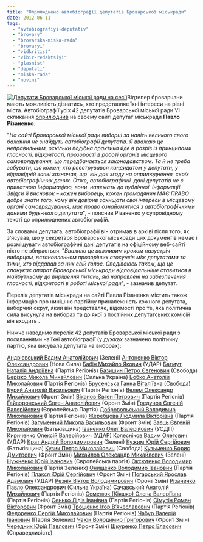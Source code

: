 ```yaml
---
title: "Оприлюднено автобіографії депутатів Броварської міськради"
date: 2012-06-11
tags: 
  - "avtobiografiyi-deputativ"
  - "brovary"
  - "brovarska-miska-rada"
  - "brovaryi"
  - "vidkritist"
  - "vibir-redaktsiyi"
  - "glasnist"
  - "deputati"
  - "miska-rada"
  - "novini"
---
```


[![](https://mpz.brovary.org/wp-content/uploads/2012/06/Deputati-Brovarskoyi-miskoyi-radi-na-sesiyi.jpg "Депутати Броварської міської ради на сесії")](https://mpz.brovary.org/wp-content/uploads/2012/06/Deputati-Brovarskoyi-miskoyi-radi-na-sesiyi.jpg)Відтепер броварчани мають можливість дізнатись, хто представляє їхні інтереси на рівні міста. Автобіографії усіх 42 депутатів Броварської міської ради VI скликання [оприлюднив](http://rizanenko.org/vyborets-maje-pravo-znaty%e2%80%a6.html) на своєму сайті депутат міськради **Павло Різаненко**.

"_На сайті Броварської міської ради виборці за навіть великого свого бажання не знайдуть автобіографії депутатів. Я вважаю це неправильним, оскільки подібна практика йде в розріз із принципами гласності, відкритості, прозорості в роботі органів місцевого самоврядування, що передбачається законодавством. Та й не треба забувати, що кожен, хто реєструвався кандидатом у депутати, у відповідній заяві зазначав, що  він дає згоду на оприлюднення  своїх автобіографічних даних. Отже, автобіографічні  дані депутатів не є  приватною інформацією, вони  належать до публічної  інформації. Звідси й висновок – кожен виборець, кожен громадянин МАЄ ПРАВО добре знати того, кому він довірив захищати свої інтереси в місцевому органі самоврядування, має право ознайомитися з автобіографічними даними будь-якого депутата_", - пояснив Різаненко у супровідному тексті до оприлюднених автобіографій.

За словами депутата, автобіографії він отримав в архіві після того, як з'ясував, що у секретаря Броварської міськради цих документів немає і розміщувати автобіографічні дані депутатів на офіційному веб-сайті ніхто не збирається. "_Вважаю це важливим кроком назустріч виборцям, встановленням прозоріших стосунків між депутатами та тими, хто віддавав за них свій голос. Сподіваюсь також, що це спонукає апарат Броварської міськради відповідальніше ставитися в майбутньому до вирішення питань, які направлені на забезпечення гласності, відкритості в роботі міської ради_", - зазначив депутат.

Перелік депутатів міськради на сайті Павла Різаненка містить також інформацію про нинішню партійну приналежність кожного депутата, виборчий округ, який він представляє, відомості про те, яка політична сила висунула на виборах та до якої з постійних депутатських комісій він входить .

Нижче наводимо перелік 42 депутатів Броварської міської ради з посиланнями на їхні автобіографії (у дужках зазначено політичну партію, яка висувала депутата на виборах):

[Андрієвський Вадим Анатолійович](http://rizanenko.org/downloads/doc/autobiografy/1.pdf) (Зелені) [Антоненко Віктор Олександрович](http://rizanenko.org/downloads/doc/autobiografy/2.pdf) (Нова Сила) [Бабін Михайло Якович](http://rizanenko.org/downloads/doc/autobiografy/3.pdf) (УДАР) [Багмут Наталія Андріївна](http://rizanenko.org/downloads/doc/autobiografy/4.pdf) (Партія Регіонів) [Базишин Петро Євгенович](http://rizanenko.org/downloads/doc/autobiografy/5.pdf) (Свобода) [Берізко Микола Михайлович](http://rizanenko.org/downloads/doc/autobiografy/6.pdf) (Сильна Україна) [Бобко Анатолій Миколайович](http://rizanenko.org/downloads/doc/autobiografy/7.pdf) (Партія Регіонів) [Брусенська Ганна Віталіївна](http://rizanenko.org/downloads/doc/autobiografy/8.pdf) (Свобода) [Бурий Анатолій Васильович](http://rizanenko.org/downloads/doc/autobiografy/9.pdf) (Партія Регіонів) [Велем Олександр Михайлович](http://rizanenko.org/downloads/doc/autobiografy/10.pdf) (Фронт Змін) [Віканов Євген Петрович](http://rizanenko.org/downloads/doc/autobiografy/11.pdf) (Партія Регіонів) [Гайворонський Євген Анатолійович](http://rizanenko.org/downloads/doc/autobiografy/12.pdf) (Фронт Змін) [Гредунов Євгеній Валерійович](http://rizanenko.org/downloads/doc/autobiografy/13.pdf) (Європейська Партія) [Добровольський Володимир Миколайович](http://rizanenko.org/downloads/doc/autobiografy/14.pdf) (Партія Регіонів) [Жеребцова Людмила Вікторівна](http://rizanenko.org/downloads/doc/autobiografy/15.pdf) (Партія Регіонів) [Загуменний Микола Васильович](http://rizanenko.org/downloads/doc/autobiografy/16.pdf) (Фронт Змін) [Заєць Євгеній Миколайович](http://rizanenko.org/downloads/doc/autobiografy/17.pdf) (Батьківщина) [Іваненко Олег Валерійович](http://rizanenko.org/downloads/doc/autobiografy/18.pdf) (УСДП) [Кириченко Олексій Валерійович](http://rizanenko.org/downloads/doc/autobiografy/19.pdf) (УДАР) [Колесніков Вадим Олегович](http://rizanenko.org/downloads/doc/autobiografy/20.pdf) (УДАР) [Крат Андрій Володимирович](http://rizanenko.org/downloads/doc/autobiografy/21.pdf) (Зелені) [Кужим Юрій Сергійович](http://rizanenko.org/downloads/doc/autobiografy/22.pdf) (Батьківщина) [Кузик Петро Миколайович](http://rizanenko.org/downloads/doc/autobiografy/23.pdf) (Свобода) [Кузьменко Борис Дмитрович](http://rizanenko.org/downloads/doc/autobiografy/24.pdf) (Фронт Змін) [Михайлов Олександр Михайлович](http://rizanenko.org/downloads/doc/autobiografy/25.pdf) (Зелені) [Нужненко Юрій Іванович](http://rizanenko.org/downloads/doc/autobiografy/26.pdf) (Європейська партія) [Оксютенко Володимир Миколайович](http://rizanenko.org/downloads/doc/autobiografy/27.pdf) (Партія Зелених) [Онищенко Володимир Іванович](http://rizanenko.org/downloads/doc/autobiografy/28.pdf) (Партія Регіонів) [Плакся Юрій Сергійович](http://rizanenko.org/downloads/doc/autobiografy/29.pdf) (Фронт Змін) [Погарський Ярослав Адамович](http://rizanenko.org/downloads/doc/autobiografy/30.pdf) (УДАР) [Резнік Віктор Володимирович](http://rizanenko.org/downloads/doc/autobiografy/31.pdf) (Фронт Змін) [Різаненко Павло Олександрович](http://rizanenko.org/downloads/doc/autobiografy/32.pdf) (Сильна Україна) [Сачавський Анатолій Михайлович](http://rizanenko.org/downloads/doc/autobiografy/33.pdf) (Партія Регіонів) [Семенюк (Кіяшко) Олена Валеріївна](http://rizanenko.org/downloads/doc/autobiografy/34.pdf) (Партія Регіонів) [Сенько Лідія Іванівна](http://rizanenko.org/downloads/doc/autobiografy/35.pdf) (Партія Регіонів) [Сімутін Роман Вікторович](http://rizanenko.org/downloads/doc/autobiografy/36.pdf) (Фронт Змін) [Трощенко Ігор В’ячеславович](http://rizanenko.org/downloads/doc/autobiografy/37.pdf) (Партія Регіонів) [Федоренко Сергій Миколайович](http://rizanenko.org/downloads/doc/autobiografy/38.pdf) (Партія Регіонів) [Чабур Валерій Іванович](http://rizanenko.org/downloads/doc/autobiografy/39.pdf) (Партія Зелених) [Чаюн Володимир Григорович](http://rizanenko.org/downloads/doc/autobiografy/40.pdf) (Фронт Змін) [Чередник Юрій Павлович](http://rizanenko.org/downloads/doc/autobiografy/41.pdf) (Фронт Змін) [Шкуренко Петро Власович](http://rizanenko.org/downloads/doc/autobiografy/42.pdf) (Справедливість)
